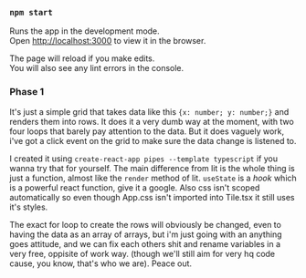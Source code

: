 
### `npm start`

Runs the app in the development mode.\
Open [http://localhost:3000](http://localhost:3000) to view it in the browser.

The page will reload if you make edits.\
You will also see any lint errors in the console.


### Phase 1

It's just a simple grid that takes data like this `{x: number; y: number;}` and renders them into rows.
It does it a very dumb way at the moment, with two four loops that barely pay attention to the data.
But it does vaguely work, i've got a click event on the grid to make sure the data change is listened to.

I created it using `create-react-app pipes --template typescript` if you wanna try that for yourself.
The main difference from lit is the whole thing is just a function, almost like the `render` method of lit.
`useState` is a _hook_ which is a powerful react function, give it a google.
Also css isn't scoped automatically so even though App.css isn't imported into Tile.tsx it still uses it's styles.

The exact for loop to create the rows will obviously be changed, even to having the data as an array of arrays, but i'm just going with an anything goes attitude, and we can fix each others shit and rename variables in a very free, oppisite of work way. (though we'll still aim for very hq code cause, you know, that's who we are). Peace out.
